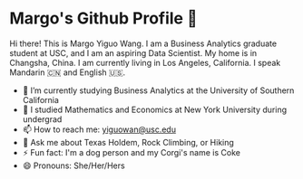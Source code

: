 # Margo's Github Profile 👋

Hi there! This is Margo Yiguo Wang. I am a Business Analytics graduate student at USC, and I am an aspiring Data Scientist. My home is in Changsha, China. I am currently living in Los Angeles, California. I speak Mandarin 🇨🇳 and English 🇺🇸.

* 🌱 I’m currently studying Business Analytics at the University of Southern California
* 📖 I studied Mathematics and Economics at New York University during undergrad
* 📫 How to reach me: yiguowan@usc.edu
* 💬 Ask me about Texas Holdem, Rock Climbing, or Hiking
* ⚡ Fun fact: I'm a dog person and my Corgi's name is Coke
* 😄 Pronouns: She/Her/Hers
